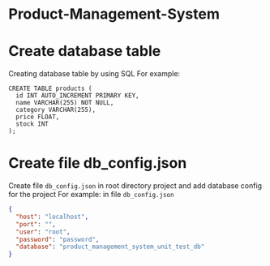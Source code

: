 # Product-Management-System

# Create database table

Creating database table by using SQL
For example:

```mysql
CREATE TABLE products (
  id INT AUTO_INCREMENT PRIMARY KEY,
  name VARCHAR(255) NOT NULL,
  category VARCHAR(255),
  price FLOAT,
  stock INT
);
```

# Create file db_config.json

Create file `db_config.json` in root directory project and add database config for the project
For example: in file `db_config.json`

```json
{
  "host": "localhost",
  "port": "",
  "user": "root",
  "password": "password",
  "database": "product_management_system_unit_test_db"
}
```
